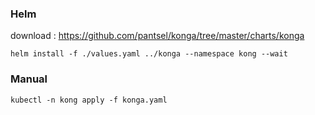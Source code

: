 ### Helm
download : https://github.com/pantsel/konga/tree/master/charts/konga
```
helm install -f ./values.yaml ../konga --namespace kong --wait
```

### Manual
```
kubectl -n kong apply -f konga.yaml
```

